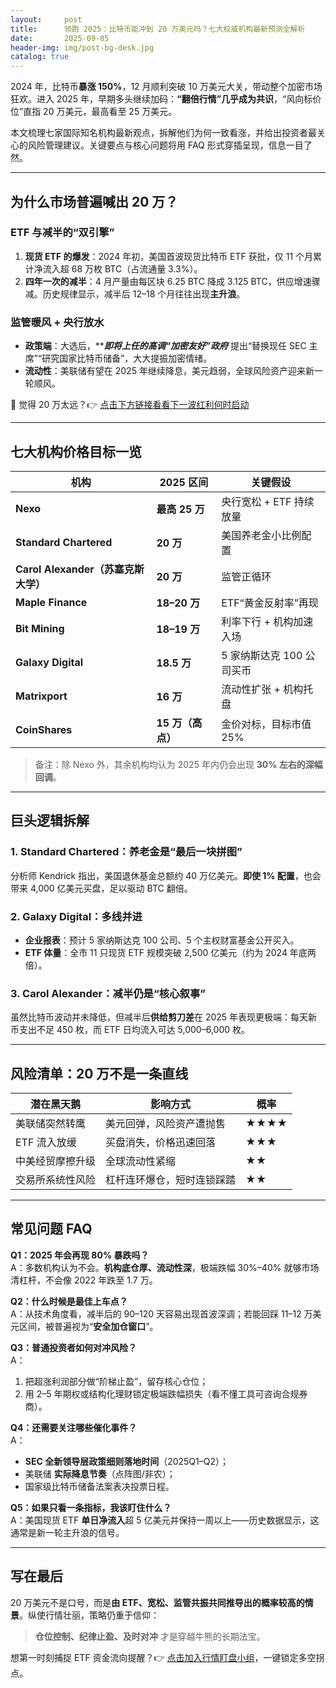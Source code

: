 ```yaml
---
layout:     post
title:      领跑 2025：比特币能冲到 20 万美元吗？七大权威机构最新预测全解析
date:       2025-09-05
header-img: img/post-bg-desk.jpg
catalog: true
---
```


2024 年，比特币**暴涨 150%**，12 月顺利突破 10 万美元大关，带动整个加密市场狂欢。进入 2025 年，早期多头继续加码：**“翻倍行情”几乎成为共识**，“风向标价位”直指 20 万美元，最高看至 25 万美元。

本文梳理七家国际知名机构最新观点，拆解他们为何一致看涨，并给出投资者最关心的风险管理建议。关键要点与核心问题将用 FAQ 形式穿插呈现，信息一目了然。

---

## 为什么市场普遍喊出 20 万？
### ETF 与减半的“双引擎”  
1. **现货 ETF 的爆发**：2024 年初，美国首波现货比特币 ETF 获批，仅 11 个月累计净流入超 68 万枚 BTC（占流通量 3.3%）。  
2. **四年一次的减半**：4 月产量由每区块 6.25 BTC 降成 3.125 BTC，供应增速骤减。历史规律显示，减半后 12–18 个月往往出现**主升浪**。

### 监管暖风 + 央行放水  
- **政策端**：大选后，*****即将上任的高调“加密友好”政府*** 提出“替换现任 SEC 主席”“研究国家比特币储备”，大大提振加密情绪。  
- **流动性**：美联储有望在 2025 年继续降息，美元趋弱，全球风险资产迎来新一轮顺风。

👀 觉得 20 万太远？👉 [点击下方链接看看下一波红利何时启动](https://okxdog.com/)

---

## 七大机构价格目标一览
| 机构 | 2025 区间 | 关键假设 |
|---|---|---|
| **Nexo** | **最高 25 万** | 央行宽松 + ETF 持续放量 |
| **Standard Chartered** | **20 万** | 美国养老金小比例配置 |
| **Carol Alexander（苏塞克斯大学）** | **20 万** | 监管正循环 |
| **Maple Finance** | **18–20 万** | ETF“黄金反射率”再现 |
| **Bit Mining** | **18–19 万** | 利率下行 + 机构加速入场 |
| **Galaxy Digital** | **18.5 万** | 5 家纳斯达克 100 公司买币 |
| **Matrixport** | **16 万** | 流动性扩张 + 机构托盘 |
| **CoinShares** | **15 万（高点）** | 金价对标，目标市值 25% |

> 备注：除 Nexo 外，其余机构均认为 2025 年内仍会出现 **30% 左右的深幅回调**。

---

## 巨头逻辑拆解
### 1. Standard Chartered：养老金是“最后一块拼图”
分析师 Kendrick 指出，美国退休基金总额约 40 万亿美元。**即使 1% 配置**，也会带来 4,000 亿美元买盘，足以驱动 BTC 翻倍。

### 2. Galaxy Digital：多线并进  
- **企业报表**：预计 5 家纳斯达克 100 公司、5 个主权财富基金公开买入。  
- **ETF 体量**：全市 11 只现货 ETF 规模突破 2,500 亿美元（约为 2024 年底两倍）。

### 3. Carol Alexander：减半仍是“核心叙事”
虽然比特币波动并未降低，但减半后**供给剪刀差**在 2025 年表现更极端：每天新币支出不足 450 枚，而 ETF 日均流入可达 5,000–6,000 枚。

---

## 风险清单：20 万不是一条直线
| 潜在黑天鹅 | 影响方式 | 概率 |
|---|---|---|
| 美联储突然转鹰 | 美元回弹，风险资产遭抛售 | ★★★★ |
| ETF 流入放缓 | 买盘消失，价格迅速回落 | ★★★ |
| 中美经贸摩擦升级 | 全球流动性紧缩 | ★★ |
| 交易所系统性风险 | 杠杆连环爆仓，短时连锁踩踏 | ★★ |

---

## 常见问题 FAQ
**Q1：2025 年会再现 80% 暴跌吗？**  
A：多数机构认为不会。**机构底仓厚、流动性深**，极端跌幅 30%–40% 就够市场清杠杆，不会像 2022 年跌至 1.7 万。

**Q2：什么时候是最佳上车点？**  
A：从技术角度看，减半后的 90–120 天容易出现首波深调；若能回踩 11–12 万美元区间，被普遍视为“**安全加仓窗口**”。

**Q3：普通投资者如何对冲风险？**  
A：  
1. 把超涨利润部分做“阶梯止盈”，留存核心仓位；  
2. 用 2–5 年期权或结构化理财锁定极端跌幅损失（看不懂工具可咨询合规券商）。  

**Q4：还需要关注哪些催化事件？**  
A：  
- **SEC 全新领导层政策细则落地时间**（2025Q1–Q2）；  
- 美联储 **实际降息节奏**（点阵图/非农）；  
- 国家级比特币储备法案表决投票日程。  

**Q5：如果只看一条指标，我该盯住什么？**  
A：美国现货 ETF **单日净流入**超 5 亿美元并保持一周以上——历史数据显示，这通常是新一轮主升浪的信号。

---

## 写在最后
20 万美元不是口号，而是**由 ETF、宽松、监管共振共同推导出的概率较高的情景**。纵使行情壮丽，策略仍重于信仰：  
> **仓位控制、纪律止盈、及时对冲** 才是穿越牛熊的长期法宝。

想第一时刻捕捉 ETF 资金流向提醒？👉 [点击加入行情盯盘小组](https://okxdog.com/)，一键锁定多空拐点。